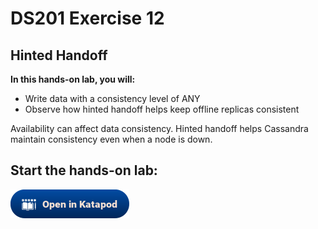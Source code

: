 # DS201 Exercise 12

## Hinted Handoff

**In this hands-on lab, you will:**
* Write data with a consistency level of ANY
* Observe how hinted handoff helps keep offline replicas consistent



Availability can affect data consistency. Hinted handoff helps Cassandra maintain consistency even when a node is down. 

## Start the hands-on lab:

[![Open in KataPod](https://github.com/DataStax-Academy/katapod-shared-assets/blob/main/images/open-in-katapod.png)](https://gitpod.io/##https://github.com/drchung5/ds201-lab13/)